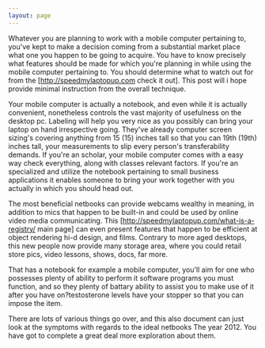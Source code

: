 ```yaml
---
layout: page
---
```


Whatever you are planning to work with a mobile computer pertaining to, you've kept to make a decision coming from a substantial market place what one you happen to be going to acquire. You have to know precisely what features should be made for which you're planning in while using the mobile computer pertaining to. You should determine what to watch out for from the [http://speedmylaptopup.com check it out]. This post will i hope provide minimal instruction from the overall technique.

Your mobile computer is actually a notebook, and even while it is actually convenient, nonetheless controls the vast majority of usefulness on the desktop pc. Labeling will help you very nice as you possibly can bring your laptop on hand irrespective going. They've already computer screen sizing's covering anything from 15 (15) inches tall so that you can 19th (19th) inches tall, your measurements to slip every person's transferability demands. If you're an scholar, your mobile computer comes with a easy way check everything, along with classes relevant factors. If you're an specialized and utilize the notebook pertaining to small business applications it enables someone to bring your work together with you actually in which you should head out.

The most beneficial netbooks can provide webcams wealthy in meaning, in addition to mics that happen to be built-in and could be used by online video media communicating. This [http://speedmylaptopup.com/what-is-a-registry/ main page] can even present features that happen to be efficient at object rendering hi-d design, and films. Contrary to more aged desktops, this new people now provide many storage area, where you could retail store pics, video lessons, shows, docs, far more.

That has a notebook for example a mobile computer, you'll aim for one who possesses plenty of ability to perform it software programs you must function, and so they plenty of battary ability to assist you to make use of it after you have on?testosterone levels have your stopper so that you can impose the item.

There are lots of various things go over, and this also document can just look at the symptoms with regards to the ideal netbooks The year 2012. You have got to complete a great deal more exploration about them.